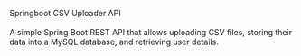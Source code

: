 Springboot CSV Uploader API
<br> <br>
A simple Spring Boot REST API that allows uploading CSV files, storing their data into a MySQL database, and retrieving user details.
